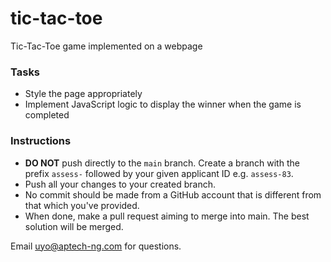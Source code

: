 # tic-tac-toe
Tic-Tac-Toe game implemented on a webpage

### Tasks
- Style the page appropriately
- Implement JavaScript logic to display the winner when the game is completed

### Instructions
- **DO NOT** push directly to the `main` branch. Create a branch with the prefix `assess-` followed by your given applicant ID e.g. `assess-83`.
- Push all your changes to your created branch.
- No commit should be made from a GitHub account that is different from that which you've provided.
- When done, make a pull request aiming to merge into main. The best solution will be merged.

Email uyo@aptech-ng.com for questions.
